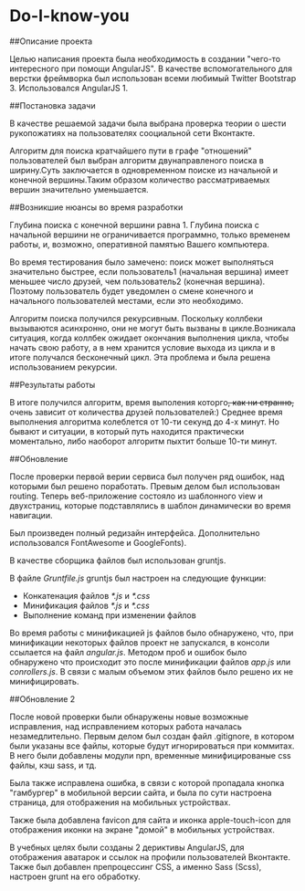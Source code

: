 # Do-I-know-you

##Описание проекта

Целью написания проекта была необходимость в создании "чего-то интересного при помощи AngularJS". В качестве вспомогательного для верстки фреймворка был использован всеми любимый Twitter Bootstrap 3. Использовался AngularJS 1.

##Постановка задачи

В качестве решаемой задачи была выбрана проверка теории о шести рукопожатиях на пользователях сооциальной сети Вконтакте.

Алгоритм для поиска кратчайшего пути в графе "отношений" пользователей был выбран алгоритм двунаправленого поиска в ширину.Суть заключается в одновременном поиске из начальной и конечной вершины.Таким образом количество рассматриваемых вершин значительно уменьшается. 

##Возникшие нюансы во время разработки

Глубина поиска с конечной вершини равна 1. Глубина поиска с начальной вершини не ограничивается программно, только временем работы, и, возможно, оперативной памятью Вашего компьютера.

Во время тестирования было замечено: поиск может выполняться значительно быстрее, если пользователь1 (начальная вершина) имеет меньшее число друзей, чем пользователь2 (конечная вершина). Поэтому пользователь будет уведомлен о смене конечного и начального пользователей  местами, если это необходимо.

Алгоритм поиска получился рекурсивным. Поскольку коллбеки вызываются асинхронно, они не могут быть вызваны в цикле.Возникала ситуация, когда коллбек ожидает окончания выполнения цикла, чтобы начать свою работу, а в нем хранится условие выхода из цикла и в итоге получался бесконечный цикл. Эта проблема и была решена использованием рекурсии. 

##Результаты работы

В итоге получился алгоритм, время выполения которго~~, как ни странно,~~ очень зависит от количества друзей пользователей:) Среднее время выполнения алгоритма колеблется от 10-ти секунд до 4-х минут. Но бывают и ситуации, в который путь находится практически моментально, либо наоборот алгоритм пыхтит больше 10-ти минут.

##Обновление

После проверки первой верии сервиса был получен ряд ошибок, над которыми был решено поработать. Превым делом был использован routing. Теперь веб-приложение состояло из шаблонного view и двухстраниц, которые подставлялись в шаблон динамически во время навигации.

Был произведен полный редизайн интерфейса. Дополнительно использовался FontAwesome и GoogleFonts). 

В качестве сборщика файлов был использован gruntjs.

В файле *Gruntfile.js* gruntjs был настроен на следующие функции:
* Конкатенация файлов _*.js_ и _*.css_
* Минификация файлов _*.js_ и _*.css_
* Выполнение команд при изменении файлов

Во время работы с минификацией js файлов было обнаружено, что, при минификации некоторых файлов проект не запускался, в консоли ссылается на файл *angular.js*. Методом проб и ошибок было обнаружено что происходит это после минификации файлов *app.js* или *conrollers.js*. В связи с малым объемом этих файлов было решено их не минифицировать.

##Обновление 2

После новой проверки были обнаружены новые возможные исправления, над исправлением которых работа началась незамедлительно. Первым делом был создан файл .gitignore, в котором были указаны все файлы, которые будут игнорироваться при коммитах. В него были добавлены модули npn, временные минифицированые css файлы, кэш sass, и тд. 

Была также исправлена ошибка, в связи с которой пропадала кнопка "гамбургер" в мобильной версии сайта, и была по сути настроена страница, для отображения на мобильных устройствах. 

Также была добавлена favicon для сайта и иконка apple-touch-icon для отображения иконки на экране "домой" в мобильных устройствах. 

В учебных целях были созданы 2 дериктивы AngularJS, для отображения аватарок и ссылок на профили пользователей Вконтакте. Также был добавлен препроцессинг CSS, а именно Sass (Scss), настроен grunt на его обработку.